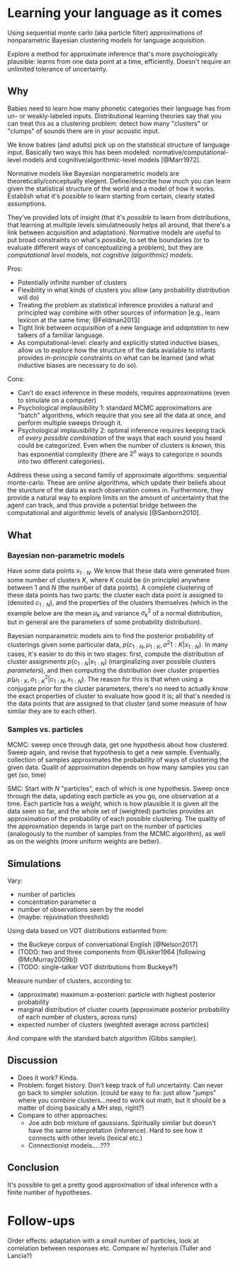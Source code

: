 # Learning your language as it comes

Using sequential monte carlo (aka particle filter) approximations of
nonparametric Bayesian clustering models for language acquisition.


Explore a method for approximate inference that's more psychologically
plausible: learns from one data point at a time, efficiently.  Doesn't require
an unlimited tolerance of uncertainty.


## Why

Babies need to learn how many phonetic categories their language has from un- or
weakly-labeled inputs.  Distributional learning theories say that you can treat
this as a clustering problem: detect how many "clusters" or "clumps" of sounds
there are in your acoustic input.

We know babies (and adults) pick up on the statistical structure of language
input.  Basically two ways this has been modeled: normative/computational-level
models and cognitive/algorithmic-level models [@Marr1972].

Normative models like Bayesian nonparametric models are
theoretically/conceptually elegent.  Define/describe how much you can learn
given the statistical structure of the world and a model of how it works.
Establish what it's _possible_ to learn starting from certain, clearly stated
assumptions.

They've provided lots of insight (that it's
_possible_ to learn from distributions, that learning at multiple levels
simulatneously helps all around, that there's a link between acquisition and
adaptation).  Normative models are useful to put broad constraints on what's
_possible_, to set the boundaries (or to evaluate different ways of
conceptualizing a problem), but they are _computational level_ models, not
_cognitive (algorithmic) models_.



Pros:
* Potentially infinite number of clusters
* Flexibility in what kinds of clusters you allow (any probability distribution
  will do)
* Treating the problem as statistical inference provides a natural and
  principled way combine with other sources of information [e.g., learn lexicon
  at the same time; @Feldman2013]
* Tight link between _acquisition_ of a new language and _adaptation_ to new
  talkers of a familiar language.
* As computational-level: clearly and explicitly stated inductive biases, allow
  us to explore how the structure of the data available to infants provides
  _in-principle_ constraints on what can be learned (and what inductive biases
  are necessary to do so).

Cons:
* Can't do exact inference in these models, requires approximations (even to
  simulate on a computer)
* Psychological implausibility 1: standard MCMC approximations are "batch"
  algorithms, which require that you see all the data at once, and perform
  multiple sweeps through it.
* Psychological implausibility 2: optimal inference requires keeping track of
  _every possible combination_ of the ways that each sound you heard could be
  categorized.  Even when the number of clusters is _known_, this has
  exponential complexity (there are $2^n$ ways to categorize $n$ sounds into two
  different categories).

Address these using a second family of approximate algorithms: sequential
monte-carlo.  These are _online_ algorithms, which update their beliefs about
the sturcture of the data as each observation comes in.  Furthermore, they
provide a natural way to explore limits on the amount of uncertainty that the
agent can track, and thus provide a potential bridge between the computational
and algorithmic levels of analysis [@Sanborn2010].


## What

### Bayesian non-parametric models

Have some data points $x_{1:N}$.  We know that these data were generated from
some number of clusters $K$, where $K$ could be (in principle) anywhere between
1 and $N$ (the number of data points).  A complete clustering of these data
points has two parts: the cluster each data point is assigned to (denoted
$c_{1:N}$), and the properties of the clusters themselves (which in the example
below are the mean $\mu_k$ and variance $\sigma^2_k$ of a normal distribution,
but in general are the parameters of some probability distribution).

Bayesian nonparametric models aim to find the posterior probability of
clusterings given some particular data, $p(c_{1:N}, \mu_{1:K}, \sigma^2{1:K} |
x_{1:N})$.  In many cases, it's easier to do this in two stages: first, compute
the distribution of cluster assignments $p(c_{1:N} | x_{1:N})$ (marginalizing
over possible clusters _parameters_), and then computing the distribution over
cluster properties $p(\mu_{1:K}, \sigma^2_{1:K} | c_{1:N}, x_{1:N})$.  The
reason for this is that when using a conjugate prior for the cluster parameters,
there's no need to actually know the exact properties of cluster to evaluate how
good it is; all that's needed is the data points that are assigned to that
cluster (and some measure of how similar they are to each other).



### Samples vs. particles

MCMC: sweep once through data, get one hypothesis about how clustered.  Sweep
again, and revise that hypothesis to get a new sample.  Eventually, collection
of samples approximates the probability of ways of clustering the given data.
Qualit of approximation depends on how many samples you can get (so, time)

SMC: Start with $N$ "particles", each of which is one hypothesis.  Sweep once
through the data, updating each particle as you go, one observation at a time.
Each particle has a _weight_, which is how plausible it is given all the data
seen so far, and the whole set of (weighted) particles provides an approximation
of the probability of each possible clustering.  The quality of the approxmation
depends in large part on the number of particles (analogously to the number of
samples from the MCMC algorithm), as well as on the weights (more uniform
weights are better).


## Simulations

Vary:
  * number of particles
  * concentration parameter α
  * number of observations seen by the model
  * (maybe: rejuvination threshold)

Using data based on VOT distributions estiamted from:
  * the Buckeye corpus of conversational English [@Nelson2017]
  * (TODO: two and three components from @Lisker1964 [following @McMurray2009b])
  * (TODO: single-talker VOT distributions from Buckeye?)

Measure number of clusters, according to:
  * (approximate) maximum a-posteriori: particle with highest posterior
    probability
  * marginal distribution of cluster counts (approximate posterior probability
    of each number of clusters, across runs)
  * expected number of clusters (weighted average across particles)

And compare with the standard batch algorithm (Gibbs sampler).

## Discussion 

* Does it work? Kinda.
* Problem: forget history.  Don't keep track of full uncertainty.  Can never go
  back to simpler solution.  (could be easy to fix: just allow "jumps" where you
  combine clusters...need to work out math, but it should be a matter of doing
  basically a MH step, right?)
* Compare to other approaches:
    * Joe adn bob mixture of gaussians.  Spiritually similar but doesn't have
      the same interpretation (inference).  Hard to see how it connects with
      other levels (lexical etc.)
    * Connectionist models.....???


## Conclusion

It's possible to get a pretty good approximation of ideal inference with a
finite number of hypotheses.


# Follow-ups

Order effects: adaptation with a small number of particles, look at correlation
between responses etc.  Compare w/ hysterisis (Tuller and Lancia?)
